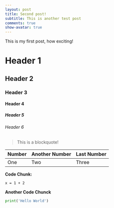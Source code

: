 ```yaml
---
layout: post
title: Second post!
subtitle: This is another test post
comments: true
show-avatar: true
---
```


This is my first post, how exciting!

# Header 1
## Header 2
### Header 3
#### Header 4
##### Header 5
###### Header 6

> This is a blockquote!

|Number|Another Number|Last Number|
|:-|:-|:-|
|One|Two|Three|

**Code Chunk:**
~~~
x = 1 + 2
~~~


**Another Code Chunck**
```python
print('Hello World')
```
